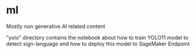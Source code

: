 # ml
Mostly non generative AI related content

"yolo" directory contains the notebook about how to train YOLO11 model to detect sign-language 
and how to deploy this model to SageMaker Endpoint
